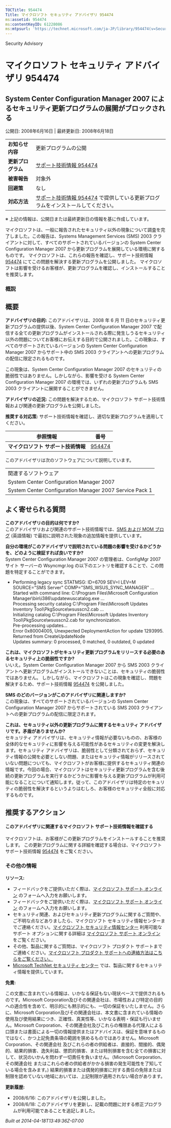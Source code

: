 ```yaml
---
TOCTitle: 954474
Title: マイクロソフト セキュリティ アドバイザリ 954474
ms:assetid: 954474
ms:contentKeyID: 61228086
ms:mtpsurl: 'https://technet.microsoft.com/ja-JP/library/954474(v=Security.10)'
---
```


Security Advisory

マイクロソフト セキュリティ アドバイザリ 954474
===============================================

System Center Configuration Manager 2007 によるセキュリティ更新プログラムの展開がブロックされる
-----------------------------------------------------------------------------------------------

公開日: 2008年6月16日 | 最終更新日: 2008年6月18日

|                    |                                                                                                                            |
|--------------------|----------------------------------------------------------------------------------------------------------------------------|
| **お知らせ内容**   | 更新プログラムの公開                                                                                                       |
| **更新プログラム** | [サポート技術情報 954474](https://support.microsoft.com/kb/954474)                                                          |
| **被害報告**       | 対象外                                                                                                                     |
| **回避策**         | なし                                                                                                                       |
| **対応方法**       | [サポート技術情報 954474](https://support.microsoft.com/kb/954474) で提供している更新プログラムをインストールしてください。 |

※ 上記の情報は、公開日または最終更新日の情報を基に作成しています。

マイクロソフトは、一般に報告されたセキュリティ以外の現象について調査を完了しました。この報告は、Systems Management Services (SMS) 2003 クライアントに対して、すべてのサポートされているバージョンの System Center Configuration Manager 2007 から更新プログラムを展開している環境に関するものです。 マイクロソフトは、これらの報告を確認し、サポート技術情報 [954474](https://support.microsoft.com/kb/954474) にてこの問題を解決する更新プログラムを公開しました。 マイクロソフトは影響を受けるお客様が、更新プログラムを確認し、インストールすることを推奨します。

### 概説

概要
----

<span></span>
**アドバイザリの目的:** このアドバイザリは、2008 年 6 月 11 日のセキュリティ更新プログラムの提供以後、System Center Configuration Manager 2007 で配信する全ての更新プログラムがインストールされる際に発生しうるセキュリティ以外の問題についてお客様にお伝えする目的で公開されました。この現象は、すべてのサポートされているバージョンの System Center Configuration Manager 2007 からサポート中の SMS 2003 クライアントへの更新プログラムの配信に限定されるものです。

この現象は、System Center Configuration Manager 2007 のセキュリティの脆弱性ではありません。しかしながら、影響を受ける System Center Configuration Manager 2007 の環境では、いずれの更新プログラムも SMS 2003 クライアントに展開することができません。

**アドバイザリの近況:** この問題を解決するため、マイクロソフト サポート技術情報および関連の更新プログラムを公開しました。

**推奨する対応策:** サポート技術情報を確認し、適切な更新プログラムを適用してください。

| 参照情報                            | 番号                                             |
|-------------------------------------|--------------------------------------------------|
| **マイクロソフト サポート技術情報** | [954474](https://support.microsoft.com/kb/954474) |

このアドバイザリは次のソフトウェアについて説明しています。

|                                                         |
|---------------------------------------------------------|
| 関連するソフトウェア                                    |
| System Center Configuration Manager 2007                |
| System Center Configuration Manager 2007 Service Pack 1 |

よく寄せられる質問
------------------

<span></span>
**このアドバイザリの目的は何ですか?**  
このアドバイザリおよび関連のサポート技術情報では、[SMS および MOM ブログ](https://blogs.technet.com/smsandmom/archive/2008/06/12/wsus-offline-scan-catalog-fails-to-sync-on-configmgr-2007.aspx) (英語情報) で最初に説明された現象の追加情報を提供しています。

**自分の環境がこのアドバイザリで説明されている問題の影響を受けるかどうかを、どのように検証すれば良いですか?**  
System Center Configuration Manager 2007 の管理者は、ConfigMgr 2007 サイト サーバーの Wsyncmgr.log の以下のエントリを確認することで、この問題を特定することができます。

-   Performing legacy sync
    STATMSG: ID=6709 SEV=I LEV=M SOURCE="SMS Server" COMP="SMS\_WSUS\_SYNC\_MANAGER" …  
    Started with command line: C:\\Program Files\\Microsoft Configuration Manager\\bin\\i386\\updatewuscatalog.exe …  
    Processing security catalog C:\\Program Files\\Microsoft Updates Inventory Tool\\PkgSource\\wsusscn2.cab ...  
    Initializing catalog C:\\Program Files\\Microsoft Updates Inventory Tool\\PkgSource\\wsusscn2.cab for synchronization.  
    Pre-processing updates...  
    Error 0x80004005, Unexpected DeploymentAction for update 1293995. Returned from CreateUpdateNode  
    Updates summary: 0 processed, 0 matched, 0 outdated, 0 updated  

**これは、マイクロソフトがセキュリティ更新プログラムをリリースする必要のあるセキュリティ上の脆弱性ですか?**  
いいえ。System Center Configuration Manager 2007 から SMS 2003 クライアントへ更新プログラムがインストールできないことは、セキュリティの脆弱性ではありません。 しかしながら、マイクロソフトはこの現象を確認し、問題を解決するため、サポート技術情報 [954474](https://support.microsoft.com/kb/954474) を公開しました。

**SMS のどのバージョンがこのアドバイザリに関連しますか?**  
この現象は、すべてのサポートされているバージョンの System Center Configuration Manager 2007 からサポートされている SMS 2003 クライアントへの更新プログラムの配信に限定されます。

**これは、セキュリティ以外の更新プログラムに関するセキュリティ アドバイザリです。矛盾がありませんか?**  
セキュリティ アドバイザリは、セキュリティ情報が必要ないものの、お客様の全体的なセキュリティに影響を与える可能性があるセキュリティの変更を解決します。セキュリティ アドバイザリは、脆弱性として分類されておらず、セキュリティ情報の公開を必要としない問題、またはセキュリティ情報がリリースされていない問題についても、マイクロソフトがお客様に提供するセキュリティ関連の情報です。今回の場合、マイクロソフトはセキュリティ更新プログラムを含む後続の更新プログラムを実行するかどうかに影響を与える更新プログラムが利用可能になることについて通知します。従って、このアドバイザリは特定のセキュリティの脆弱性を解決するというよりはむしろ、お客様のセキュリティ全般に対応するものです。

推奨するアクション
------------------

<span></span>
#### このアドバイザリに関連するマイクロソフト サポート技術情報を確認する

マイクロソフトは、お客様がこの更新プログラムをインストールすることを推奨します。 この更新プログラムに関する詳細を確認する場合は、マイクロソフト サポート技術情報 [954474](https://support.microsoft.com/kb/954474) をご覧ください。

### その他の情報

**リソース:**

-   フィードバックをご提供いただく際は、[マイクロソフト サポート オンライン](https://support.microsoft.com/common/survey.aspx?scid=sw;en;1257&showpage=1&ws=technet&sd=tech) のフォームへ入力をお願いします。
-   フィードバックをご提供いただく際は、[マイクロソフト サポート オンライン](https://support.microsoft.com/common/survey.aspx?scid=sw;en;1257&showpage=1&ws=technet&sd=tech) のフォームへ入力をお願いします。
-   セキュリティ関連、およびセキュリティ更新プログラムに関するご質問や、ご不明な点などありましたら、マイクロソフト セキュリティ情報センターまでご連絡ください。[マイクロソフト セキュリティ情報センター](https://www.microsoft.com/japan/security/sicinfo.mspx) 利用可能なサポート オプションに関する詳細は [マイクロソフト サポート オンライン](https://support.microsoft.com/) をご覧ください。
-   その他、製品に関するご質問は、マイクロソフト プロダクト サポートまでご連絡ください。[マイクロソフト プロダクト サポートへの連絡方法はこちらをご覧ください。](https://support.microsoft.com/select/?target=assistance)
-   [Microsoft TechNet セキュリティ センター](https://technet.microsoft.com/ja-jp/security/default.aspx) では、製品に関するセキュリティ情報を提供しています。

**免責:**

この文書に含まれている情報は、いかなる保証もない現状ベースで提供されるものです。Microsoft Corporation及びその関連会社は、市場性および特定の目的への適合性を含めて、明示的にも黙示的にも、一切の保証をいたしません。さらに、Microsoft Corporation及びその関連会社は、本文書に含まれている情報の使用及び使用結果につき、正確性、真実性等、いかなる表明・保証も行いません。Microsoft Corporation、その関連会社及びこれらの権限ある代理人による口頭または書面による一切の情報提供またはアドバイスは、保証を意味するものではなく、かつ上記免責条項の範囲を狭めるものではありません。Microsoft Corporation、その関連会社 及びこれらの者の供給者は、直接的、間接的、偶発的、結果的損害、逸失利益、懲罰的損害、または特別損害を含む全ての損害に対して、状況のいかんを問わず一切責任を負いません。（Microsoft Corporation、その関連会社 またはこれらの者の供給者がかかる損害の発生可能性を了知している場合を含みます。) 結果的損害または偶発的損害に対する責任の免除または制限を認めていない地域においては、上記制限が適用されない場合があります。

**更新履歴:**

-   2008/6/16: このアドバイザリを公開しました。
-   2008/6/18: このアドバイザリを更新し、記載の問題に対する修正プログラムが利用可能であることを追記しました。

*Built at 2014-04-18T13:49:36Z-07:00*
